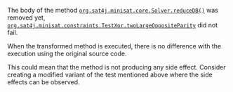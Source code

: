 The body of the method [`org.sat4j.minisat.core.Solver.reduceDB()`](https://gitlab.ow2.org/sat4j/sat4j/blob/8dadb81569350aa5771c71119eaf12833536745e/org.sat4j.core/src/main/java/org/sat4j/minisat/core/Solver.java) 
was  removed 
yet,  [`org.sat4j.minisat.constraints.TestXor.twoLargeOppositeParity`](https://gitlab.ow2.org/sat4j/sat4j/blob/8dadb81569350aa5771c71119eaf12833536745e/org.sat4j.core/src/test/java/org/sat4j/minisat/constraints/TestXor.java) did not fail. 

When the transformed method is executed, there is no difference with the execution using the original source code. 

This could mean that the method is not producing any side effect. 
Consider creating a modified variant of the  test mentioned  above where the side effects can be observed.